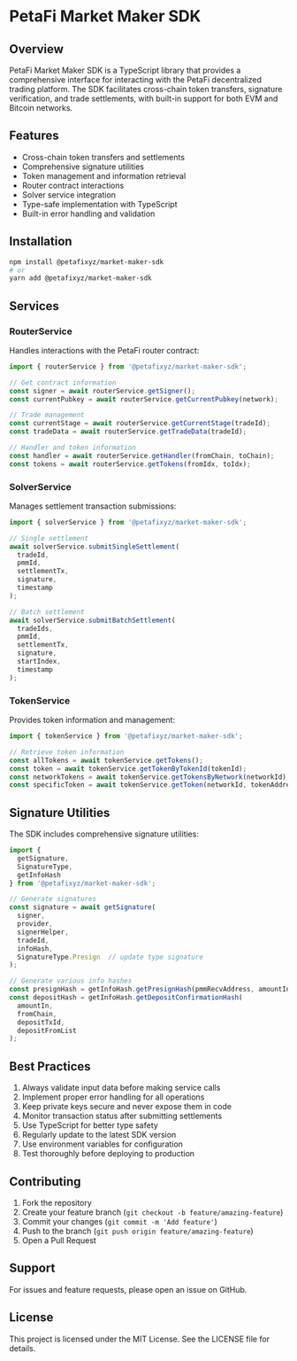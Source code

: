 # PetaFi Market Maker SDK

## Overview
PetaFi Market Maker SDK is a TypeScript library that provides a comprehensive interface for interacting with the PetaFi decentralized trading platform. The SDK facilitates cross-chain token transfers, signature verification, and trade settlements, with built-in support for both EVM and Bitcoin networks.

## Features
- Cross-chain token transfers and settlements
- Comprehensive signature utilities
- Token management and information retrieval
- Router contract interactions
- Solver service integration
- Type-safe implementation with TypeScript
- Built-in error handling and validation

## Installation

```bash
npm install @petafixyz/market-maker-sdk
# or
yarn add @petafixyz/market-maker-sdk
```

## Services

### RouterService
Handles interactions with the PetaFi router contract:

```typescript
import { routerService } from '@petafixyz/market-maker-sdk';

// Get contract information
const signer = await routerService.getSigner();
const currentPubkey = await routerService.getCurrentPubkey(network);

// Trade management
const currentStage = await routerService.getCurrentStage(tradeId);
const tradeData = await routerService.getTradeData(tradeId);

// Handler and token information
const handler = await routerService.getHandler(fromChain, toChain);
const tokens = await routerService.getTokens(fromIdx, toIdx);
```

### SolverService
Manages settlement transaction submissions:

```typescript
import { solverService } from '@petafixyz/market-maker-sdk';

// Single settlement
await solverService.submitSingleSettlement(
  tradeId,
  pmmId,
  settlementTx,
  signature,
  timestamp
);

// Batch settlement
await solverService.submitBatchSettlement(
  tradeIds,
  pmmId,
  settlementTx,
  signature,
  startIndex,
  timestamp
);
```

### TokenService
Provides token information and management:

```typescript
import { tokenService } from '@petafixyz/market-maker-sdk';

// Retrieve token information
const allTokens = await tokenService.getTokens();
const token = await tokenService.getTokenByTokenId(tokenId);
const networkTokens = await tokenService.getTokensByNetwork(networkId);
const specificToken = await tokenService.getToken(networkId, tokenAddress);
```

## Signature Utilities

The SDK includes comprehensive signature utilities:

```typescript
import {
  getSignature,
  SignatureType,
  getInfoHash
} from '@petafixyz/market-maker-sdk';

// Generate signatures
const signature = await getSignature(
  signer,
  provider,
  signerHelper,
  tradeId,
  infoHash,
  SignatureType.Presign  // update type signature
);

// Generate various info hashes
const presignHash = getInfoHash.getPresignHash(pmmRecvAddress, amountIn);
const depositHash = getInfoHash.getDepositConfirmationHash(
  amountIn,
  fromChain,
  depositTxId,
  depositFromList
);
```

## Best Practices

1. Always validate input data before making service calls
2. Implement proper error handling for all operations
3. Keep private keys secure and never expose them in code
4. Monitor transaction status after submitting settlements
5. Use TypeScript for better type safety
6. Regularly update to the latest SDK version
7. Use environment variables for configuration
8. Test thoroughly before deploying to production

## Contributing

1. Fork the repository
2. Create your feature branch (`git checkout -b feature/amazing-feature`)
3. Commit your changes (`git commit -m 'Add feature'`)
4. Push to the branch (`git push origin feature/amazing-feature`)
5. Open a Pull Request

## Support

For issues and feature requests, please open an issue on GitHub.

## License

This project is licensed under the MIT License. See the LICENSE file for details.
